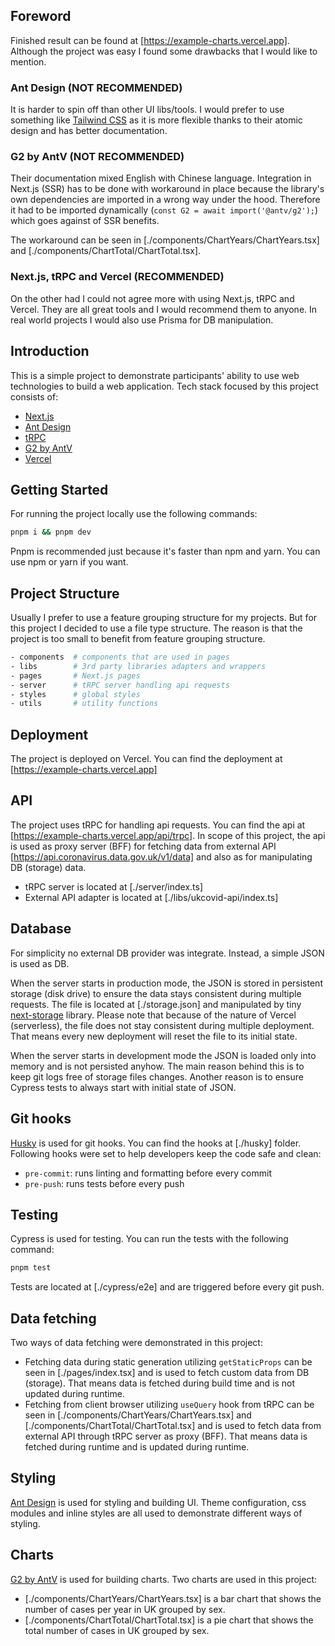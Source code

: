 ## Foreword

Finished result can be found at [https://example-charts.vercel.app]. Although the project was easy I found some drawbacks that I would like to mention.

### Ant Design (NOT RECOMMENDED)

It is harder to spin off than other UI libs/tools. I would prefer to use something like [Tailwind CSS](https://tailwindcss.com/) as it is more flexible thanks to their atomic design and has better documentation.

### G2 by AntV (NOT RECOMMENDED)

Their documentation mixed English with Chinese language. Integration in Next.js (SSR) has to be done with workaround in place because the library's own dependencies are imported in a wrong way under the hood. Therefore it had to be imported dynamically (`const G2 = await import('@antv/g2');`) which goes against of SSR benefits.

The workaround can be seen in [./components/ChartYears/ChartYears.tsx] and [./components/ChartTotal/ChartTotal.tsx].

### Next.js, tRPC and Vercel (RECOMMENDED)

On the other had I could not agree more with using Next.js, tRPC and Vercel. They are all great tools and I would recommend them to anyone. In real world projects I would also use Prisma for DB manipulation.

## Introduction

This is a simple project to demonstrate participants' ability to use web technologies to build a web application. Tech stack focused by this project consists of:

- [Next.js](https://nextjs.org/)
- [Ant Design](https://ant.design/)
- [tRPC](https://trpc.io/)
- [G2 by AntV](https://g2.antv.vision/en)
- [Vercel](https://vercel.com/)

## Getting Started

For running the project locally use the following commands:

```bash
pnpm i && pnpm dev
```

Pnpm is recommended just because it's faster than npm and yarn. You can use npm or yarn if you want.

## Project Structure

Usually I prefer to use a feature grouping structure for my projects. But for this project I decided to use a file type structure. The reason is that the project is too small to benefit from feature grouping structure.

```bash
- components  # components that are used in pages
- libs        # 3rd party libraries adapters and wrappers
- pages       # Next.js pages
- server      # tRPC server handling api requests
- styles      # global styles
- utils       # utility functions
```

## Deployment

The project is deployed on Vercel. You can find the deployment at [https://example-charts.vercel.app]

## API

The project uses tRPC for handling api requests. You can find the api at [https://example-charts.vercel.app/api/trpc]. In scope of this project, the api is used as proxy server (BFF) for fetching data from external API [https://api.coronavirus.data.gov.uk/v1/data] and also as for manipulating DB (storage) data.

- tRPC server is located at [./server/index.ts]
- External API adapter is located at [./libs/ukcovid-api/index.ts]

## Database

For simplicity no external DB provider was integrate. Instead, a simple JSON is used as DB.

When the server starts in production mode, the JSON is stored in persistent storage (disk drive) to ensure the data stays consistent during multiple requests. The file is located at [./storage.json] and manipulated by tiny [next-storage](https://www.npmjs.com/package/node-storage) library. Please note that because of the nature of Vercel (serverless), the file does not stay consistent during multiple deployment. That means every new deployment will reset the file to its initial state.

When the server starts in development mode the JSON is loaded only into memory and is not persisted anyhow. The main reason behind this is to keep git logs free of storage files changes. Another reason is to ensure Cypress tests to always start with initial state of JSON.

## Git hooks

[Husky](https://typicode.github.io/husky/#/) is used for git hooks. You can find the hooks at [./husky] folder. Following hooks were set to help developers keep the code safe and clean:

- `pre-commit`: runs linting and formatting before every commit
- `pre-push`: runs tests before every push

## Testing

Cypress is used for testing. You can run the tests with the following command:

```bash
pnpm test
```

Tests are located at [./cypress/e2e] and are triggered before every git push.

## Data fetching

Two ways of data fetching were demonstrated in this project:

- Fetching data during static generation utilizing `getStaticProps` can be seen in [./pages/index.tsx] and is used to fetch custom data from DB (storage). That means data is fetched during build time and is not updated during runtime.
- Fetching from client browser utilizing `useQuery` hook from tRPC can be seen in [./components/ChartYears/ChartYears.tsx] and [./components/ChartTotal/ChartTotal.tsx] and is used to fetch data from external API through tRPC server as proxy (BFF). That means data is fetched during runtime and is updated during runtime.

## Styling

[Ant Design](https://ant.design/) is used for styling and building UI. Theme configuration, css modules and inline styles are all used to demonstrate different ways of styling.

## Charts

[G2 by AntV](https://g2.antv.vision/en) is used for building charts. Two charts are used in this project:

- [./components/ChartYears/ChartYears.tsx] is a bar chart that shows the number of cases per year in UK grouped by sex.
- [./components/ChartTotal/ChartTotal.tsx] is a pie chart that shows the total number of cases in UK grouped by sex.
